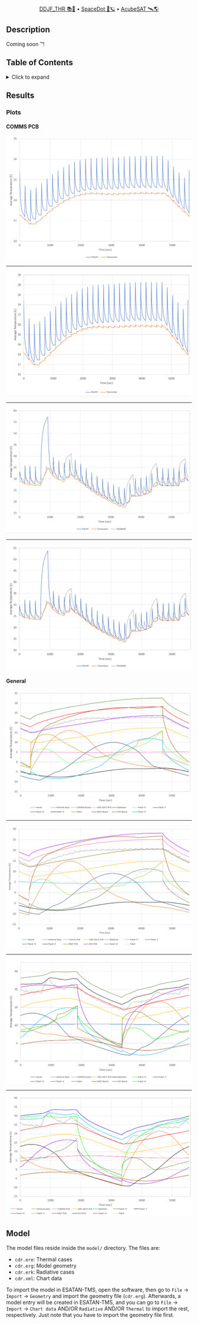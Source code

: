 <div align="center">
<p>
    <a href="https://gitlab.com/acubesat/documentation/cdr-public/-/blob/master/DDJF/DDJF_THR_ARPT.pdf">DDJF_THR 📚🧪</a> &bull;
    <a href="https://spacedot.gr/">SpaceDot 🌌🪐</a> &bull;
    <a href="https://acubesat.spacedot.gr/">AcubeSAT 🛰️🌎</a>
</p>
</div>

## Description

Coming soon :tm:!

## Table of Contents

<details>
<summary>Click to expand</summary>

[[_TOC_]]

</details>

## Results

### Plots

#### COMMS PCB

![Cold case with passive control](plots/comms-pcb/cold-with-passive-control.png "Cold with passive control")

---

![Cold case without passive control](plots/comms-pcb/cold-without-passive-control.png "Cold without passive control")

---

![Hot case with passive control](plots/comms-pcb/hot-with-passive-control.png "Hot with passive control")

---

![Hot case without passive control](plots/comms-pcb/hot-without-passive-control.png "Hot without passive control")

#### General

![Cold case with passive control](plots/general/cold-with-passive-control.png "Cold with passive control")

---

![Cold case without passive control](plots/general/cold-without-passive-control.png "Cold without passive control")

---

![Hot case with passive control](plots/general/hot-with-passive-control.png "Hot with passive control")

---

![Hot case without passive control](plots/general/hot-without-passive-control.png "Hot without passive control")

## Model

The model files reside inside the `model/` directory. The files are:

- `cdr.ere`: Thermal cases
- `cdr.erg`: Model geometry
- `cdr.erk`: Radiative cases
- `cdr.xml`: Chart data

To import the model in ESATAN-TMS, open the software, then go to `File` -> `Import` -> `Geometry` and import the geometry file (`cdr.erg`). Afterwards, a model entry will be created in ESATAN-TMS, and you can go to `File` -> `Import` -> `Chart data` AND/OR `Radiative` AND/OR `Thermal` to import the rest, respectively. Just note that you have to import the geometry file first.
